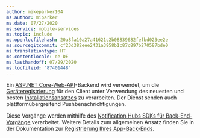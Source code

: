 ```yaml
---
author: mikeparker104
ms.author: miparker
ms.date: 07/27/2020
ms.service: mobile-services
ms.topic: include
ms.openlocfilehash: 20a8fa10a27a41621c2b08839682fefbd023ee2e
ms.sourcegitcommit: cf23d382eee2431a3958b1c87c897b270587bde0
ms.translationtype: HT
ms.contentlocale: de-DE
ms.lasthandoff: 07/29/2020
ms.locfileid: "87401448"
---
```

Ein [ASP.NET Core-Web-API](https://dotnet.microsoft.com/apps/aspnet/apis)-Backend wird verwendet, um die [Geräteregistrierung](https://docs.microsoft.com/azure/notification-hubs/notification-hubs-push-notification-registration-management#what-is-device-registration) für den Client unter Verwendung des neuesten und besten [Installationsansatzes](https://docs.microsoft.com/azure/notification-hubs/notification-hubs-push-notification-registration-management#installations) zu verarbeiten. Der Dienst senden auch plattformübergreifend Pushbenachrichtigungen. 

Diese Vorgänge werden mithilfe des [Notification Hubs SDKs für Back-End-Vorgänge](https://www.nuget.org/packages/Microsoft.Azure.NotificationHubs/) verarbeitet. Weitere Details zum allgemeinen Ansatz finden Sie in der Dokumentation zur [Registrierung Ihres App-Back-Ends](https://docs.microsoft.com/azure/notification-hubs/notification-hubs-push-notification-registration-management#registration-management-from-a-backend).
